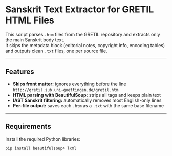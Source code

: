 # Sanskrit Text Extractor for GRETIL HTML Files

This script parses `.htm` files from the GRETIL repository and extracts only the main Sanskrit body text.  
It skips the metadata block (editorial notes, copyright info, encoding tables) and outputs clean `.txt` files, one per source file.

---

## Features

- **Skips front matter:** ignores everything before the line  
  `http://gretil.sub.uni-goettingen.de/gretil.htm`  
- **HTML parsing with BeautifulSoup:** strips all tags and keeps plain text  
- **IAST Sanskrit filtering:** automatically removes most English-only lines  
- **Per-file output:** saves each `.htm` as a `.txt` with the same base filename

---

## Requirements

Install the required Python libraries:
```bash
pip install beautifulsoup4 lxml

